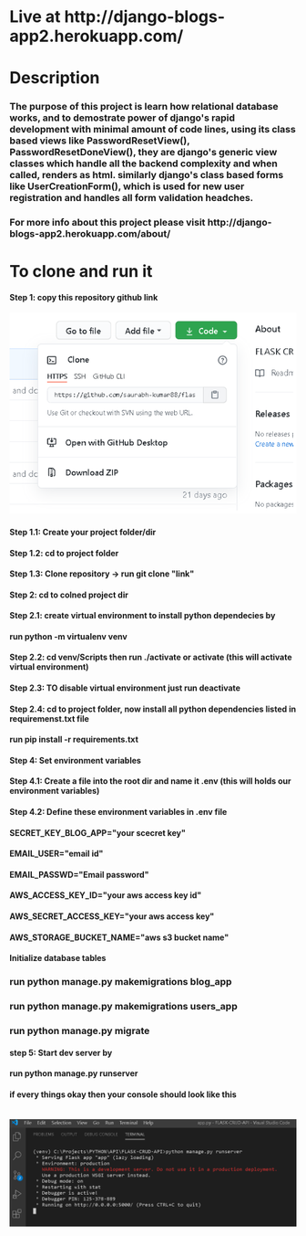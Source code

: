<h1>Live at http://django-blogs-app2.herokuapp.com/</h1>

<h1>Description
<h3>The purpose of this project is learn how relational database works, and to demostrate
  power of django's rapid development with minimal amount of code lines, using its class based 
  views like PasswordResetView(),
  PasswordResetDoneView(), 
  they are django's generic view classes which handle all the backend complexity and when called, renders as html.
  similarly django's class based forms like UserCreationForm(), which is used for new user 
  registration and handles all form validation headches.<h3>
  For more info about this project please visit http://django-blogs-app2.herokuapp.com/about/
</h1>
<h1>To clone and run it</h1>
<h4>Step 1: copy this repository github link</h4>
<img src="https://github.com/saurabh-kumar88/flask-crud-api-v1/blob/main/docs/clone%20repo.png">
<h4>Step 1.1: Create your project folder/dir</h4>
<h4>Step 1.2: cd to project folder</h4>
<h4>Step 1.3: Clone repository -> run git clone "link"</h4>
<h4>Step 2: cd to colned project dir</h4>
<h4>Step 2.1: create virtual environment to install python dependecies by</h4>
<h4>run python -m virtualenv venv</h4>
<h4>Step 2.2: cd venv/Scripts then run ./activate or activate (this will activate virtual environment)</h4>
<h4>Step 2.3: TO disable virtual environment just run deactivate</h4>
<h4>Step 2.4: cd to project folder, now install all python dependencies listed in requiremenst.txt file</h4>
<h4>run pip install -r requirements.txt</h4>
<h4>Step 4: Set environment variables</h4>
<h4>Step 4.1: Create a file into the root dir and name it .env (this will holds our environment variables)</h4>
<h4>Step 4.2: Define these environment variables in .env file</h4>
  
<h4>SECRET_KEY_BLOG_APP="your scecret key"</h4>
<h4>EMAIL_USER="email id"</h4>
<h4>EMAIL_PASSWD="Email password"</h4>
<h4>AWS_ACCESS_KEY_ID="your aws access key id"</h4>
<h4>AWS_SECRET_ACCESS_KEY="your aws access key"</h4>
<h4>AWS_STORAGE_BUCKET_NAME="aws s3 bucket name"</h4>

<h4>Initialize database tables</h4>
<h3>run python manage.py makemigrations blog_app</h3>
<h3>run python manage.py makemigrations users_app</h3>
<h3>run python manage.py migrate</h3>

<h4>step 5: Start dev server by</h4>
<h4>run python manage.py runserver</h4>
<h4>if every things okay then your console should look like this</h4><br>
<img src="https://github.com/saurabh-kumar88/flask-crud-api-v1/blob/main/docs/console%20running%20dev%20server.png">
<br>

